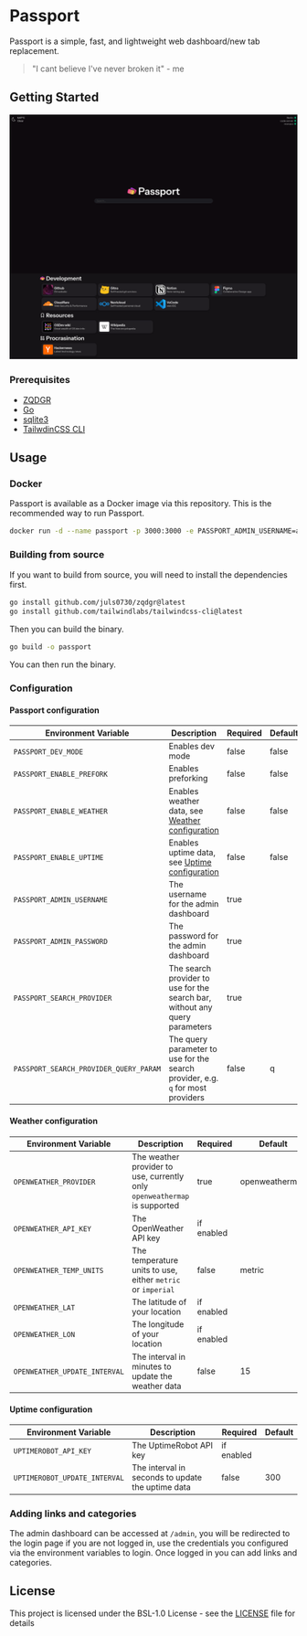 # Passport

Passport is a simple, fast, and lightweight web dashboard/new tab replacement.

> "I cant believe I've never broken it" - me

## Getting Started

![Screenshot of Passport](/screenshot.png)

### Prerequisites

- [ZQDGR](https://github.com/juls0730/zqdgr)
- [Go](https://go.dev/doc/install)
- [sqlite3](https://www.sqlite.org/download.html)
- [TailwdinCSS CLI](https://github.com/tailwindlabs/tailwindcss/releases/latest)

## Usage

### Docker

Passport is available as a Docker image via this repository. This is the recommended way to run Passport.

```bash
docker run -d --name passport -p 3000:3000 -e PASSPORT_ADMIN_USERNAME=admin -e PASSPORT_ADMIN_PASSWORD=password ghcr.io/juls0730/passport:latest
```

### Building from source

If you want to build from source, you will need to install the dependencies first.

```bash
go install github.com/juls0730/zqdgr@latest
go install github.com/tailwindlabs/tailwindcss-cli@latest
```

Then you can build the binary.

```bash
go build -o passport
```

You can then run the binary.

### Configuration

#### Passport configuration

| Environment Variable                   | Description                                                                     | Required | Default |
| -------------------------------------- | ------------------------------------------------------------------------------- | -------- | ------- |
| `PASSPORT_DEV_MODE`                    | Enables dev mode                                                                | false    | false   |
| `PASSPORT_ENABLE_PREFORK`              | Enables preforking                                                              | false    | false   |
| `PASSPORT_ENABLE_WEATHER`              | Enables weather data, see [Weather configuration](#weather-configuration)       | false    | false   |
| `PASSPORT_ENABLE_UPTIME`               | Enables uptime data, see [Uptime configuration](#uptime-configuration)          | false    | false   |
| `PASSPORT_ADMIN_USERNAME`              | The username for the admin dashboard                                            | true     |
| `PASSPORT_ADMIN_PASSWORD`              | The password for the admin dashboard                                            | true     |
| `PASSPORT_SEARCH_PROVIDER`             | The search provider to use for the search bar, without any query parameters     | true     |
| `PASSPORT_SEARCH_PROVIDER_QUERY_PARAM` | The query parameter to use for the search provider, e.g. `q` for most providers | false    | q       |

#### Weather configuration

| Environment Variable          | Description                                                               | Required   | Default        |
| ----------------------------- | ------------------------------------------------------------------------- | ---------- | -------------- |
| `OPENWEATHER_PROVIDER`        | The weather provider to use, currently only `openweathermap` is supported | true       | openweathermap |
| `OPENWEATHER_API_KEY`         | The OpenWeather API key                                                   | if enabled |                |
| `OPENWEATHER_TEMP_UNITS`      | The temperature units to use, either `metric` or `imperial`               | false      | metric         |
| `OPENWEATHER_LAT`             | The latitude of your location                                             | if enabled |                |
| `OPENWEATHER_LON`             | The longitude of your location                                            | if enabled |                |
| `OPENWEATHER_UPDATE_INTERVAL` | The interval in minutes to update the weather data                        | false      | 15             |

#### Uptime configuration

| Environment Variable          | Description                                       | Required   | Default |
| ----------------------------- | ------------------------------------------------- | ---------- | ------- |
| `UPTIMEROBOT_API_KEY`         | The UptimeRobot API key                           | if enabled |         |
| `UPTIMEROBOT_UPDATE_INTERVAL` | The interval in seconds to update the uptime data | false      | 300     |

### Adding links and categories

The admin dashboard can be accessed at `/admin`, you will be redirected to the login page if you are not logged in, use
the credentials you configured via the environment variables to login. Once logged in you can add links and categories.

## License

This project is licensed under the BSL-1.0 License - see the [LICENSE](LICENSE) file for details
